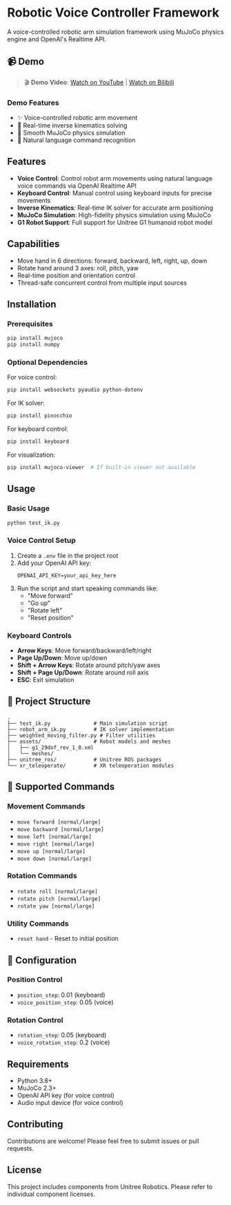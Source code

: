 # Robotic Voice Controller Framework

A voice-controlled robotic arm simulation framework using MuJoCo physics engine and OpenAI's Realtime API.

## 📹 Demo

> 🎬 **Demo Video**: [Watch on YouTube](YOUR_YOUTUBE_LINK_HERE) | [Watch on Bilibili](YOUR_BILIBILI_LINK_HERE)

<!-- Upload your demo video to YouTube or Bilibili and replace the links above -->

### Demo Features
- ✨ Voice-controlled robotic arm movement
- 🎯 Real-time inverse kinematics solving
- 🔄 Smooth MuJoCo physics simulation
- 🎤 Natural language command recognition

## Features

- **Voice Control**: Control robot arm movements using natural language voice commands via OpenAI Realtime API
- **Keyboard Control**: Manual control using keyboard inputs for precise movements
- **Inverse Kinematics**: Real-time IK solver for accurate arm positioning
- **MuJoCo Simulation**: High-fidelity physics simulation using MuJoCo
- **G1 Robot Support**: Full support for Unitree G1 humanoid robot model

##  Capabilities

- Move hand in 6 directions: forward, backward, left, right, up, down
- Rotate hand around 3 axes: roll, pitch, yaw
- Real-time position and orientation control
- Thread-safe concurrent control from multiple input sources

## Installation

### Prerequisites

```bash
pip install mujoco
pip install numpy
```

### Optional Dependencies

For voice control:
```bash
pip install websockets pyaudio python-dotenv
```

For IK solver:
```bash
pip install pinocchio
```

For keyboard control:
```bash
pip install keyboard
```

For visualization:
```bash
pip install mujoco-viewer  # If built-in viewer not available
```

##  Usage

### Basic Usage

```bash
python test_ik.py
```

### Voice Control Setup

1. Create a `.env` file in the project root
2. Add your OpenAI API key:
   ```
   OPENAI_API_KEY=your_api_key_here
   ```
3. Run the script and start speaking commands like:
   - "Move forward"
   - "Go up"
   - "Rotate left"
   - "Reset position"

### Keyboard Controls

- **Arrow Keys**: Move forward/backward/left/right
- **Page Up/Down**: Move up/down
- **Shift + Arrow Keys**: Rotate around pitch/yaw axes
- **Shift + Page Up/Down**: Rotate around roll axis
- **ESC**: Exit simulation

## 📁 Project Structure

```
.
├── test_ik.py              # Main simulation script
├── robot_arm_ik.py         # IK solver implementation
├── weighted_moving_filter.py # Filter utilities
├── assets/                 # Robot models and meshes
│   ├── g1_29dof_rev_1_0.xml
│   └── meshes/
├── unitree_ros/            # Unitree ROS packages
└── xr_teleoperate/         # XR teleoperation modules
```

## 🤖 Supported Commands

### Movement Commands
- `move forward [normal/large]`
- `move backward [normal/large]`
- `move left [normal/large]`
- `move right [normal/large]`
- `move up [normal/large]`
- `move down [normal/large]`

### Rotation Commands
- `rotate roll [normal/large]`
- `rotate pitch [normal/large]`
- `rotate yaw [normal/large]`

### Utility Commands
- `reset hand` - Reset to initial position

## 🔧 Configuration

### Position Control
- `position_step`: 0.01 (keyboard)
- `voice_position_step`: 0.05 (voice)

### Rotation Control
- `rotation_step`: 0.05 (keyboard)
- `voice_rotation_step`: 0.2 (voice)

##  Requirements

- Python 3.8+
- MuJoCo 2.3+
- OpenAI API key (for voice control)
- Audio input device (for voice control)

##  Contributing

Contributions are welcome! Please feel free to submit issues or pull requests.

##  License

This project includes components from Unitree Robotics. Please refer to individual component licenses.

